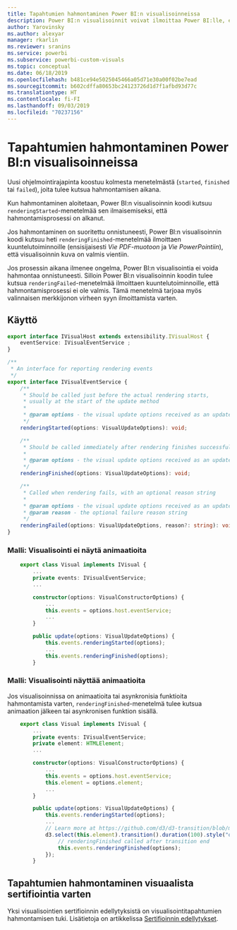 ```yaml
---
title: Tapahtumien hahmontaminen Power BI:n visualisoinneissa
description: Power BI:n visualisoinnit voivat ilmoittaa Power BI:lle, että ne ovat valmiita vientiin Power Point- tai PDF-tiedostoon.
author: Yarovinsky
ms.author: alexyar
manager: rkarlin
ms.reviewer: sranins
ms.service: powerbi
ms.subservice: powerbi-custom-visuals
ms.topic: conceptual
ms.date: 06/18/2019
ms.openlocfilehash: b481ce94e5025045466a05d71e30a00f02be7ead
ms.sourcegitcommit: b602cdffa80653bc24123726d1d7f1afbd93d77c
ms.translationtype: HT
ms.contentlocale: fi-FI
ms.lasthandoff: 09/03/2019
ms.locfileid: "70237156"
---
```

# <a name="render-events-in-power-bi-visuals"></a>Tapahtumien hahmontaminen Power BI:n visualisoinneissa

Uusi ohjelmointirajapinta koostuu kolmesta menetelmästä (`started`, `finished` tai `failed`), joita tulee kutsua hahmontamisen aikana.

Kun hahmontaminen aloitetaan, Power BI:n visualisoinnin koodi kutsuu `renderingStarted`-menetelmää sen ilmaisemiseksi, että hahmontamisprosessi on alkanut.

Jos hahmontaminen on suoritettu onnistuneesti, Power BI:n visualisoinnin koodi kutsuu heti `renderingFinished`-menetelmää ilmoittaen kuuntelutoiminnoille (ensisijaisesti *Vie PDF-muotoon* ja *Vie PowerPointiin*), että visualisoinnin kuva on valmis vientiin.

Jos prosessin aikana ilmenee ongelma, Power BI:n visualisointia ei voida hahmontaa onnistuneesti. Silloin Power BI:n visualisoinnin koodin tulee kutsua `renderingFailed`-menetelmää ilmoittaen kuuntelutoiminnoille, että hahmontamisprosessi ei ole valmis. Tämä menetelmä tarjoaa myös valinnaisen merkkijonon virheen syyn ilmoittamista varten.

## <a name="usage"></a>Käyttö

```typescript
export interface IVisualHost extends extensibility.IVisualHost {
    eventService: IVisualEventService ;
}

/**
 * An interface for reporting rendering events
 */
export interface IVisualEventService {
    /**
     * Should be called just before the actual rendering starts, 
     * usually at the start of the update method
     *
     * @param options - the visual update options received as an update parameter
     */
    renderingStarted(options: VisualUpdateOptions): void;

    /**
     * Should be called immediately after rendering finishes successfully
     * 
     * @param options - the visual update options received as an update parameter
     */
    renderingFinished(options: VisualUpdateOptions): void;

    /**
     * Called when rendering fails, with an optional reason string
     * 
     * @param options - the visual update options received as an update parameter
     * @param reason - the optional failure reason string
     */
    renderingFailed(options: VisualUpdateOptions, reason?: string): void;
}
```

### <a name="sample-the-visual-displays-no-animations"></a>Malli: Visualisointi ei näytä animaatioita

```typescript
    export class Visual implements IVisual {
        ...
        private events: IVisualEventService;
        ...

        constructor(options: VisualConstructorOptions) {
            ...
            this.events = options.host.eventService;
            ...
        }

        public update(options: VisualUpdateOptions) {
            this.events.renderingStarted(options);
            ...
            this.events.renderingFinished(options);
        }
```

### <a name="sample-the-visual-displays-animations"></a>Malli: Visualisointi näyttää animaatioita

Jos visualisoinnissa on animaatioita tai asynkronisia funktioita hahmontamista varten, `renderingFinished`-menetelmä tulee kutsua animaation jälkeen tai asynkronisen funktion sisällä.

```typescript
    export class Visual implements IVisual {
        ...
        private events: IVisualEventService;
        private element: HTMLElement;
        ...

        constructor(options: VisualConstructorOptions) {
            ...
            this.events = options.host.eventService;
            this.element = options.element;
            ...
        }

        public update(options: VisualUpdateOptions) {
            this.events.renderingStarted(options);
            ...
            // Learn more at https://github.com/d3/d3-transition/blob/master/README.md#transition_end
            d3.select(this.element).transition().duration(100).style("opacity","0").end().then(() => {
                // renderingFinished called after transition end
                this.events.renderingFinished(options);
            });
        }
```

## <a name="rendering-events-for-visual-certification"></a>Tapahtumien hahmontaminen visuaalista sertifiointia varten

Yksi visualisointien sertifioinnin edellytyksistä on visualisointitapahtumien hahmontamisen tuki. Lisätietoja on artikkelissa [Sertifioinnin edellytykset](https://docs.microsoft.com/power-bi/power-bi-custom-visuals-certified?#certification-requirements).
